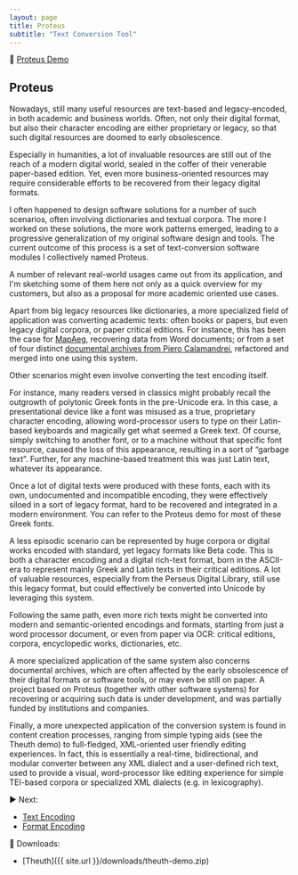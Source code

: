 ```yaml
---
layout: page
title: Proteus
subtitle: "Text Conversion Tool"
---
```


👀 [Proteus Demo](http://proteus.fusi-soft.com/)

## Proteus

Nowadays, still many useful resources are text-based and legacy-encoded, in both academic and business worlds. Often, not only their digital format, but also their character encoding are either proprietary or legacy, so that such digital resources are doomed to early obsolescence.

Especially in humanities, a lot of invaluable resources are still out of the reach of a modern digital world, sealed in the coffer of their venerable paper-based edition. Yet, even more business-oriented resources may require considerable efforts to be recovered from their legacy digital formats.

I often happened to design software solutions for a number of such scenarios, often involving dictionaries and textual corpora. The more I worked on these solutions, the more work patterns emerged, leading to a progressive generalization of my original software design and tools. The current outcome of this process is a set of text-conversion software modules I collectively named Proteus.

A number of relevant real-world usages came out from its application, and I'm sketching some of them here not only as a quick overview for my customers, but also as a proposal for more academic oriented use cases.

Apart from big legacy resources like dictionaries, a more specialized field of application was converting academic texts: often books or papers, but even legacy digital corpora, or paper critical editions. For instance, this has been the case for [MapAeg](https://mapaeg.websoupcloud.it), recovering data from Word documents; or from a set of four distinct [documental archives from Piero Calamandrei](https://archiviocalamandrei.it), refactored and merged into one using this system.

Other scenarios might even involve converting the text encoding itself.

For instance, many readers versed in classics might probably recall the outgrowth of polytonic Greek fonts in the pre-Unicode era. In this case, a presentational device like a font was misused as a true, proprietary character encoding, allowing word-processor users to type on their Latin-based keyboards and magically get what seemed a Greek text. Of course, simply switching to another font, or to a machine without that specific font resource, caused the loss of this appearance, resulting in a sort of “garbage text”. Further, for any machine-based treatment this was just Latin text, whatever its appearance.

Once a lot of digital texts were produced with these fonts, each with its own, undocumented and incompatible encoding, they were effectively siloed in a sort of legacy format, hard to be recovered and integrated in a modern environment. You can refer to the Proteus demo for most of these Greek fonts.

A less episodic scenario can be represented by huge corpora or digital works encoded with standard, yet legacy formats like Beta code. This is both a character encoding and a digital rich-text format, born in the ASCII-era to represent mainly Greek and Latin texts in their critical editions. A lot of valuable resources, especially from the Perseus Digital Library, still use this legacy format, but could effectively be converted into Unicode by leveraging this system.

Following the same path, even more rich texts might be converted into modern and semantic-oriented encodings and formats, starting from just a word processor document, or even from paper via OCR: critical editions, corpora, encyclopedic works, dictionaries, etc.

A more specialized application of the same system also concerns documental archives, which are often affected by the early obsolescence of their digital formats or software tools, or may even be still on paper. A project based on Proteus (together with other software systems) for recovering or acquiring such data is under development, and was partially funded by institutions and companies.

Finally, a more unexpected application of the conversion system is found in content creation processes, ranging from simple typing aids (see the Theuth demo) to full-fledged, XML-oriented user friendly editing experiences. In fact, this is essentially a real-time, bidirectional, and modular converter between any XML dialect and a user-defined rich text, used to provide a visual, word-processor like editing experience for simple TEI-based corpora or specialized XML dialects (e.g. in lexicography).

▶️ Next:

- [Text Encoding](./proteus/proteus-encoding.md)
- [Format Encoding](./proteus/proteus-format.md)

📁 Downloads:

- [Theuth]({{ site.url }}/downloads/theuth-demo.zip)
